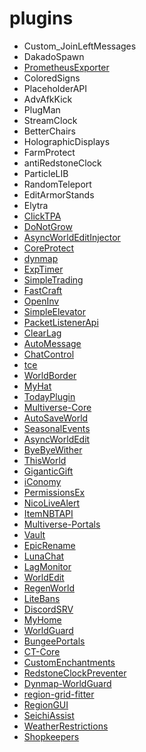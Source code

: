 # plugins

- Custom_JoinLeftMessages
- DakadoSpawn
- [PrometheusExporter](./PrometheusExporter)
- ColoredSigns
- PlaceholderAPI
- AdvAfkKick
- PlugMan
- StreamClock
- BetterChairs
- HolographicDisplays
- FarmProtect
- antiRedstoneClock
- ParticleLIB
- RandomTeleport
- EditArmorStands
- Elytra
- [ClickTPA](./ClickTPA)
- [DoNotGrow](./DoNotGrow)
- [AsyncWorldEditInjector](./AsyncWorldEditInjector)
- [CoreProtect](./CoreProtect)
- [dynmap](./dynmap)
- [ExpTimer](./ExpTimer)
- [SimpleTrading](./SimpleTrading)
- [FastCraft](./FastCraft)
- [OpenInv](./OpenInv)
- [SimpleElevator](./SimpleElevator)
- [PacketListenerApi](./PacketListenerApi)
- [ClearLag](./ClearLag)
- [AutoMessage](./AutoMessage)
- [ChatControl](./ChatControl)
- [tce](./tce)
- [WorldBorder](./WorldBorder)
- [MyHat](./MyHat)
- [TodayPlugin](./TodayPlugin)
- [Multiverse-Core](./Multiverse-Core)
- [AutoSaveWorld](./AutoSaveWorld)
- [SeasonalEvents](./SeasonalEvents)
- [AsyncWorldEdit](./AsyncWorldEdit)
- [ByeByeWither](./ByeByeWither)
- [ThisWorld](./ThisWorld)
- [GiganticGift](./GiganticGift)
- [iConomy](./iConomy)
- [PermissionsEx](./PermissionsEx)
- [NicoLiveAlert](./NicoLiveAlert)
- [ItemNBTAPI](./ItemNBTAPI)
- [Multiverse-Portals](./Multiverse-Portals)
- [Vault](./Vault)
- [EpicRename](./EpicRename)
- [LunaChat](./LunaChat)
- [LagMonitor](./LagMonitor)
- [WorldEdit](./WorldEdit)
- [RegenWorld](./RegenWorld)
- [LiteBans](./LiteBans)
- [DiscordSRV](./DiscordSRV)
- [MyHome](./MyHome)
- [WorldGuard](./WorldGuard)
- [BungeePortals](./BungeePortals)
- [CT-Core](./CT-Core)
- [CustomEnchantments](./CustomEnchantments)
- [RedstoneClockPreventer](./RedstoneClockPreventer)
- [Dynmap-WorldGuard](./Dynmap-WorldGuard)
- [region-grid-fitter](./region-grid-fitter)
- [RegionGUI](./RegionGUI)
- [SeichiAssist](./SeichiAssist)
- [WeatherRestrictions](./WeatherRestrictions)
- [Shopkeepers](./Shopkeepers)
